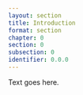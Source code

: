 ```yaml
---
layout: section
title: Introduction
format: section
chapter: 0
section: 0
subsection: 0
identifier: 0.0.0
---
```


Text goes here.
